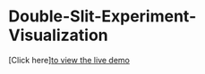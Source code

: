 # Double-Slit-Experiment-Visualization

[Click here]<a href="https://doubleslit.ranjansharma.info.np/" target="_blank">to view the live demo</a>
